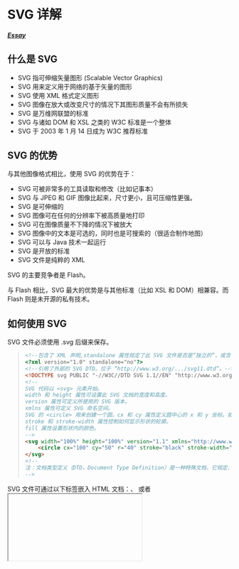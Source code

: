 # SVG 详解

##### [Essay](https://dixinl.github.io/Essay/)

## 什么是 SVG

- SVG 指可伸缩矢量图形 (Scalable Vector Graphics)
- SVG 用来定义用于网络的基于矢量的图形
- SVG 使用 XML 格式定义图形
- SVG 图像在放大或改变尺寸的情况下其图形质量不会有所损失
- SVG 是万维网联盟的标准
- SVG 与诸如 DOM 和 XSL 之类的 W3C 标准是一个整体
- SVG 于 2003 年 1 月 14 日成为 W3C 推荐标准

## SVG 的优势

与其他图像格式相比，使用 SVG 的优势在于：

- SVG 可被非常多的工具读取和修改（比如记事本）
- SVG 与 JPEG 和 GIF 图像比起来，尺寸更小，且可压缩性更强。
- SVG 是可伸缩的
- SVG 图像可在任何的分辨率下被高质量地打印
- SVG 可在图像质量不下降的情况下被放大
- SVG 图像中的文本是可选的，同时也是可搜索的（很适合制作地图）
- SVG 可以与 Java 技术一起运行
- SVG 是开放的标准
- SVG 文件是纯粹的 XML

SVG 的主要竞争者是 Flash。

与 Flash 相比，SVG 最大的优势是与其他标准（比如 XSL 和 DOM）相兼容。而 Flash 则是未开源的私有技术。

## 如何使用 SVG

SVG 文件必须使用 .svg 后缀来保存。

> ```html
> <!--包含了 XML 声明,standalone 属性规定了此 SVG 文件是否是“独立的”，或含有对外部文件的引用。-->
> <?xml version="1.0" standalone="no"?>
> <!--引用了外部的 SVG DTD。位于 “http://www.w3.org/.../svg11.dtd”。-->
> <!DOCTYPE svg PUBLIC "-//W3C//DTD SVG 1.1//EN" "http://www.w3.org/Graphics/SVG/1.1/DTD/svg11.dtd">
> <!--
> SVG 代码以 <svg> 元素开始。
> width 和 height 属性可设置此 SVG 文档的宽度和高度。
> version 属性可定义所使用的 SVG 版本。
> xmlns 属性可定义 SVG 命名空间。
> SVG 的 <circle> 用来创建一个圆。cx 和 cy 属性定义圆中心的 x 和 y 坐标。如果忽略这两个属性，那么圆点会被设置为 (0, 0)。r 属性定义圆的半径。
> stroke 和 stroke-width 属性控制如何显示形状的轮廓。
> fill 属性设置形状内的颜色。
> -->
> <svg width="100%" height="100%" version="1.1" xmlns="http://www.w3.org/2000/svg">
>     <circle cx="100" cy="50" r="40" stroke="black" stroke-width="2" fill="red"/>
> </svg>
> <!--
> 注：文档类型定义（DTD，Document Type Definition）是一种特殊文档，它规定、约束符合标准通用标示语言（SGML）或SGML子集可扩展标示语言（XML）规则的定义和陈述。
> -->
> ```

SVG 文件可通过以下标签嵌入 HTML 文档：<embed>、<object> 或者 <iframe>。

| 标签   | 目前情况                                                     |
| ------ | ------------------------------------------------------------ |
| embed  | 如果需要创建合法的 XHTML，就不能使用 <embed>。任何 HTML 规范中都没有 <embed> 标签 |
| object | 最新版本中，<object> 的可兼容性并不好                        |
| iframe | <iframe> 标签可工作在大部分的浏览器中。                      |

### 基本图形

SVG 有一些预定义的形状元素，可被开发者使用和操作：

- 矩形 <rect>
- 圆形 <circle>
- 椭圆 <ellipse>
- 线 <line>
- 折线 <polyline>
- 多边形 <polygon>
- 路径 <path>

#### rect 矩形

- rect 元素的 width 和 height 属性可定义矩形的高度和宽度
- x 属性定义矩形的左侧位置（例如，x="0" 定义矩形到浏览器窗口左侧的距离是 0px）
- y 属性定义矩形的顶端位置（例如，y="0" 定义矩形到浏览器窗口顶端的距离是 0px）
- rx 和 ry 属性可使矩形产生圆角

#### circle 圆形

- cx 和 cy 属性定义圆点的 x 和 y 坐标。如果省略 cx 和 cy，圆的中心会被设置为 (0, 0)
- r 属性定义圆的半径。

#### ellipse 椭圆

椭圆与圆很相似。不同之处在于椭圆有不同的 x 和 y 半径，而圆的 x 和 y 半径是相同的。

- cx 属性定义圆点的 x 坐标
- cy 属性定义圆点的 y 坐标
- rx 属性定义水平半径
- ry 属性定义垂直半径

#### line 线

- x1 属性在 x 轴定义线条的开始
- y1 属性在 y 轴定义线条的开始
- x2 属性在 x 轴定义线条的结束
- y2 属性在 y 轴定义线条的结束

#### polyline 折线

<polyline> 标签用来创建仅包含直线的形状。

- points 属性定义多边形每个角的 x 和 y 坐标

####  polygon 多边形

<polygon> 标签用来创建含有不少于三个边的图形。

- points 属性定义多边形每个角的 x 和 y 坐标

#### path 路径

下面的命令可用于路径数据：

- M = moveto
- L = lineto
- H = horizontal lineto
- V = vertical lineto
- C = curveto
- S = smooth curveto
- Q = quadratic Belzier curve
- T = smooth quadratic Belzier curveto
- A = elliptical Arc
- Z = closepath

**注释：**以上所有命令均允许小写字母。大写表示绝对定位，小写表示相对定位。

#### 部分样式

- CSS 的 fill 属性定义矩形的填充颜色（rgb 值、颜色名或者十六进制值）
- CSS 的 fill-opacity 属性定义填充颜色透明度（合法的范围是：0 - 1）
- CSS 的 stroke 属性定义矩形边框的颜色
- CSS 的 stroke-width 属性定义矩形边框的宽度
- CSS 的 stroke-opacity 属性定义笔触颜色的透明度（合法的范围是：0 - 1）

#### SVG 滤镜

##### 滤镜

SVG 滤镜用来向形状和文本添加特殊的效果，必须在 **<defs>** 标签中定义 SVG 滤镜。可用的滤镜有：

在 SVG 中，可用的滤镜有：

- feBlend
- feColorMatrix
- feComponentTransfer
- feComposite
- feConvolveMatrix
- feDiffuseLighting
- feDisplacementMap
- feFlood
- feGaussianBlur
- feImage
- feMerge
- feMorphology
- feOffset
- feSpecularLighting
- feTile
- feTurbulence
- feDistantLight
- fePointLight
- feSpotLight

##### Gaussian Blur 高斯模糊

<filter> 标签用来定义 SVG 滤镜。<filter> 标签使用必需的 id 属性来定义向图形应用哪个滤镜

- id 属性可为滤镜定义一个唯一的名称（同一滤镜可被文档中的多个元素使用）
- filter:url 属性用来把元素链接到滤镜。当链接滤镜 id 时，必须使用 # 字符
- 滤镜效果是通过 <feGaussianBlur> 标签进行定义的。fe 后缀可用于所有的滤镜
- <feGaussianBlur> 标签的 stdDeviation 属性可定义模糊的程度
- in="SourceGraphic" 这个部分定义了由整个图像创建效果

#### SVG 渐变

渐变是一种从一种颜色到另一种颜色的平滑过渡。可以把多个颜色的过渡应用到同一个元素上。

SVG 渐变必须在 **<defs>** 标签中进行定义。

在 SVG 中，有两种主要的渐变类型：

- 线性渐变
- 放射性渐变

##### linearGradient 线性渐变

线性渐变可被定义为水平、垂直或角形的渐变：

<linearGradient> 标签的 x1、x2、y1、y2 属性可定义渐变的开始和结束位置

- 当 y1 和 y2 相等，而 x1 和 x2 不同时，可创建水平渐变
- 当 x1 和 x2 相等，而 y1 和 y2 不同时，可创建垂直渐变
- 当 x1 和 x2 不同，且 y1 和 y2 不同时，可创建角形渐变

- id 属性可为渐变定义一个唯一的名称
- fill:url(#orange_red) 属性把 ellipse 元素链接到此渐变
- 渐变的颜色范围可由两种或多种颜色组成。每种颜色通过一个 <stop> 标签来规定。offset 属性用来定义渐变的开始和结束位置。

##### radialGradient 放射渐变

- id 属性可为渐变定义一个唯一的名称
- fill:url(#grey_blue) 属性把 ellipse 元素链接到此渐变
- cx、cy 和 r 属性定义外圈，而 fx 和 fy 定义内圈
- 渐变的颜色范围可由两种或多种颜色组成。每种颜色通过一个 <stop> 标签来规定。offset 属性用来定义渐变的开始和结束位置。

### [ SVG 实例 ](https://www.w3school.com.cn/svg/svg_examples.asp)

